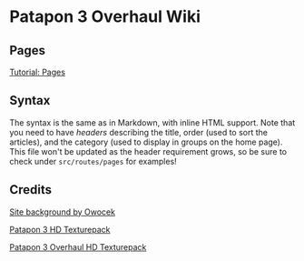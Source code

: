 # Patapon 3 Overhaul Wiki
## Pages

[Tutorial: Pages](https://github.com/p3o-wiki/p3o-wiki.github.io/wiki/Pages)

## Syntax

The syntax is the same as in Markdown, with inline HTML support.
Note that you need to have _headers_ describing the title, order (used to sort the articles), and the category (used to display in groups on the home page). This file won't be updated as the header requirement grows, so be sure to check under `src/routes/pages` for examples!

## Credits

[Site background by Owocek](https://www.deviantart.com/owocektv/art/Demon-Gate-Bababaan-Patapon-2-500846734)

[Patapon 3 HD Texturepack](https://github.com/Lin-zl522/Patapon-3-HD-Texture-Pack)

[Patapon 3 Overhaul HD Texturepack](https://github.com/KnotSora/Patapon-3-Overhaul-HD-Textures)
